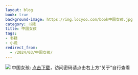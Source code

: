 ```yaml
---
layout: blog
book: true
background-image: https://img.locyoo.com/book中国女孩.jpg
category: 书籍
title: 中国女孩
tags:
- 书籍
- 小说
redirect_from:
  - /2024/03/中国女孩/
---
```

![](https://img.locyoo.com/book中国女孩.jpg)
中国女孩: <a name = "ref1" href="https://url18.ctfile.com/f/50983618-1063935887-77acca?p=3619">点击下载</a>，访问密码请点击右上方“关于”自行查看